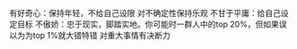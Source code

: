 有好奇心：保持年轻，不给自己设限
对不确定性保持乐观
不甘于平庸：给自己设定目标
不傲娇：忠于现实，脚踏实地。你可能时一群人中的top 20%，但如果误以为为top 1%就大错特错
对重大事情有决断力